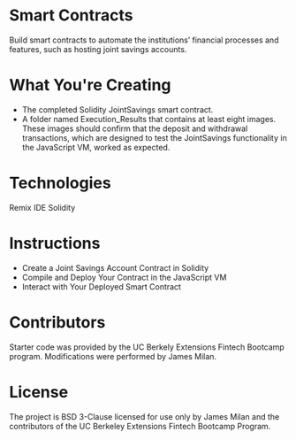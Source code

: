 # Smart Contracts
Build smart contracts to automate the institutions’ financial processes and features, such as hosting joint savings accounts.

# What You're Creating
- The completed Solidity JointSavings smart contract.
- A folder named Execution_Results that contains at least eight images. These images should confirm that the deposit and withdrawal transactions, which are designed to test the JointSavings functionality in the JavaScript VM, worked as expected.

# Technologies
Remix IDE Solidity

# Instructions
- Create a Joint Savings Account Contract in Solidity
- Compile and Deploy Your Contract in the JavaScript VM
- Interact with Your Deployed Smart Contract

# Contributors
Starter code was provided by the UC Berkely Extensions Fintech Bootcamp program. Modifications were performed by James Milan.

# License
The project is BSD 3-Clause licensed for use only by James Milan and the contributors of the UC Berkeley Extensions Fintech Bootcamp Program.
